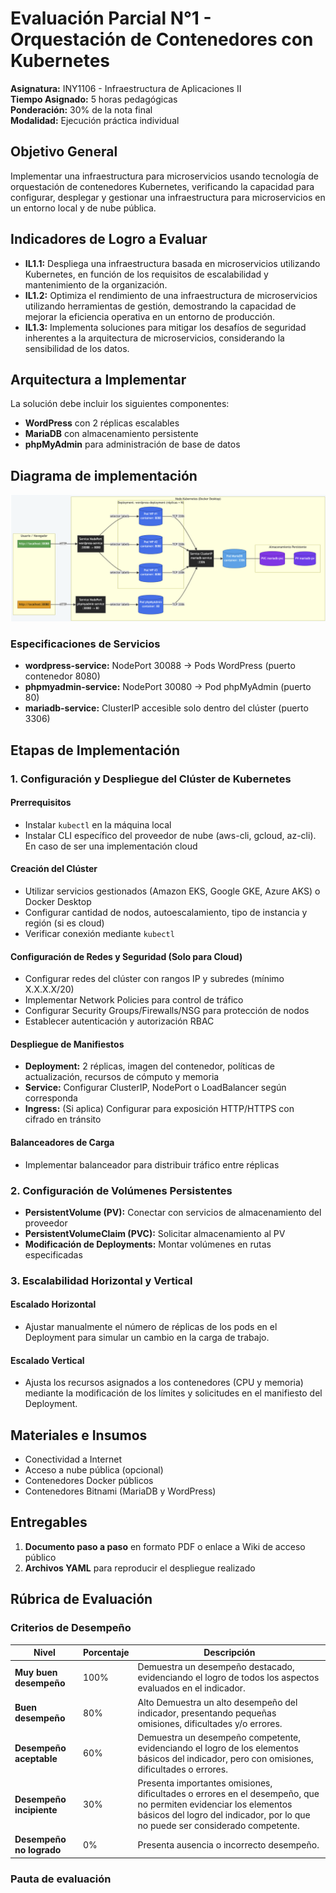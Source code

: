 # Evaluación Parcial N°1 - Orquestación de Contenedores con Kubernetes

**Asignatura:** INY1106 - Infraestructura de Aplicaciones II  
**Tiempo Asignado:** 5 horas pedagógicas  
**Ponderación:** 30% de la nota final  
**Modalidad:** Ejecución práctica individual

## Objetivo General

Implementar una infraestructura para microservicios usando tecnología de orquestación de contenedores Kubernetes, verificando la capacidad para configurar, desplegar y gestionar una infraestructura para microservicios en un entorno local y de nube pública.

## Indicadores de Logro a Evaluar

- **IL1.1:** Despliega una infraestructura basada en microservicios utilizando Kubernetes, en función de los requisitos de escalabilidad y mantenimiento de la organización.
- **IL1.2:** Optimiza el rendimiento de una infraestructura de microservicios utilizando herramientas de gestión, demostrando la capacidad de mejorar la eficiencia operativa en un entorno de producción.
- **IL1.3:** Implementa soluciones para mitigar los desafíos de seguridad inherentes a la arquitectura de microservicios, considerando la sensibilidad de los datos.

## Arquitectura a Implementar

La solución debe incluir los siguientes componentes:

- **WordPress** con 2 réplicas escalables
- **MariaDB** con almacenamiento persistente
- **phpMyAdmin** para administración de base de datos
##  Diagrama de implementación

![Diagrama de implementación](actividades-sumativas/parcial-01/images/diagrama-infraestructura-kubernetes.png)


### Especificaciones de Servicios

- **wordpress-service:** NodePort 30088 → Pods WordPress (puerto contenedor 8080)
- **phpmyadmin-service:** NodePort 30080 → Pod phpMyAdmin (puerto 80)
- **mariadb-service:** ClusterIP accesible solo dentro del clúster (puerto 3306)

## Etapas de Implementación

### 1. Configuración y Despliegue del Clúster de Kubernetes

#### Prerrequisitos
- Instalar `kubectl` en la máquina local
- Instalar CLI específico del proveedor de nube (aws-cli, gcloud, az-cli). En caso de ser una implementación cloud

#### Creación del Clúster
- Utilizar servicios gestionados (Amazon EKS, Google GKE, Azure AKS) o Docker Desktop
- Configurar cantidad de nodos, autoescalamiento, tipo de instancia y región (si es cloud)
- Verificar conexión mediante `kubectl`

#### Configuración de Redes y Seguridad (Solo para Cloud)
- Configurar redes del clúster con rangos IP y subredes (mínimo X.X.X.X/20)
- Implementar Network Policies para control de tráfico
- Configurar Security Groups/Firewalls/NSG para protección de nodos
- Establecer autenticación y autorización RBAC

#### Despliegue de Manifiestos
- **Deployment:** 2 réplicas, imagen del contenedor, políticas de actualización, recursos de cómputo y memoria
- **Service:** Configurar ClusterIP, NodePort o LoadBalancer según corresponda
- **Ingress:** (Si aplica) Configurar para exposición HTTP/HTTPS con cifrado en tránsito

#### Balanceadores de Carga
- Implementar balanceador para distribuir tráfico entre réplicas

### 2. Configuración de Volúmenes Persistentes

- **PersistentVolume (PV):** Conectar con servicios de almacenamiento del proveedor
- **PersistentVolumeClaim (PVC):** Solicitar almacenamiento al PV
- **Modificación de Deployments:** Montar volúmenes en rutas especificadas

### 3. Escalabilidad Horizontal y Vertical

#### Escalado Horizontal
- Ajustar manualmente el número de réplicas de los pods en el Deployment para simular un cambio en la carga de trabajo.

#### Escalado Vertical
- Ajusta los recursos asignados a los contenedores (CPU y memoria) mediante la modificación de los límites y solicitudes en el manifiesto del Deployment.

## Materiales e Insumos


- Conectividad a Internet
- Acceso a nube pública (opcional)
- Contenedores Docker públicos
- Contenedores Bitnami (MariaDB y WordPress)

## Entregables

1. **Documento paso a paso** en formato PDF o enlace a Wiki de acceso público
2. **Archivos YAML** para reproducir el despliegue realizado

## Rúbrica de Evaluación

### Criterios de Desempeño

| Nivel                    | Porcentaje | Descripción                                                                                                                                                                                       |
|--------------------------|------------|---------------------------------------------------------------------------------------------------------------------------------------------------------------------------------------------------|
| **Muy buen desempeño**   | 100%       | Demuestra un desempeño destacado, evidenciando el logro de todos los aspectos evaluados en el indicador.                                                                                          |
| **Buen desempeño**       | 80%        | Alto Demuestra un alto desempeño del indicador, presentando pequeñas omisiones, dificultades y/o errores.                                                                                         |
| **Desempeño aceptable**  | 60%        | Demuestra un desempeño competente, evidenciando el logro de los elementos básicos del indicador, pero con omisiones, dificultades o errores.                                                      |
| **Desempeño incipiente** | 30%        | Presenta importantes omisiones, dificultades o errores en el desempeño, que no permiten evidenciar los elementos básicos del logro del indicador, por lo que no puede ser considerado competente. |
| **Desempeño no logrado** | 0%         | Presenta ausencia o incorrecto desempeño.                                                                                                                                                         |

### Pauta de evaluación

